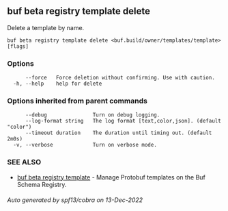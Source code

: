 ## buf beta registry template delete

Delete a template by name.

```
buf beta registry template delete <buf.build/owner/templates/template> [flags]
```

### Options

```
      --force   Force deletion without confirming. Use with caution.
  -h, --help    help for delete
```

### Options inherited from parent commands

```
      --debug               Turn on debug logging.
      --log-format string   The log format [text,color,json]. (default "color")
      --timeout duration    The duration until timing out. (default 2m0s)
  -v, --verbose             Turn on verbose mode.
```

### SEE ALSO

* [buf beta registry template](buf_beta_registry_template.md)	 - Manage Protobuf templates on the Buf Schema Registry.

###### Auto generated by spf13/cobra on 13-Dec-2022
